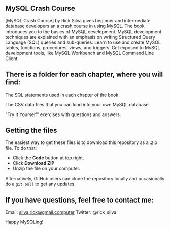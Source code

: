 ## MySQL Crash Course

[MySQL Crash Course] by Rick Silva gives beginner and intermediate database developers an a crash course in using MySQL.  The book introduces you to the basics of MySQL development.  MySQL development techniques are explained with an emphasis on writing Structured Query Language (SQL) queries and sub-queries.  Learn to use and create MySQL tables, functions, procedures, views, and triggers.  Get exposed to MySQL development tools, like MySQL Workbench and MySQL Command Line Client.

## There is a folder for each chapter, where you will find:
The SQL statements used in each chapter of the book.

The CSV data files that you can load into your own MySQL database

"Try It Yourself" exercises with questions and answers.

## Getting the files

The easiest way to get these files is to download this repository as a .zip file. To do that:

* Click the **Code** button at top right.
* Click **Download ZIP**
* Unzip the file on your computer.

Alternatively, GitHub users can clone the repository locally and occasionally do a `git pull` to get any updates.

## If you have questions, feel free to contact me:

Email: silva.rick@gmail.computer
Twitter: @rick_silva

Happy MySQLing! 